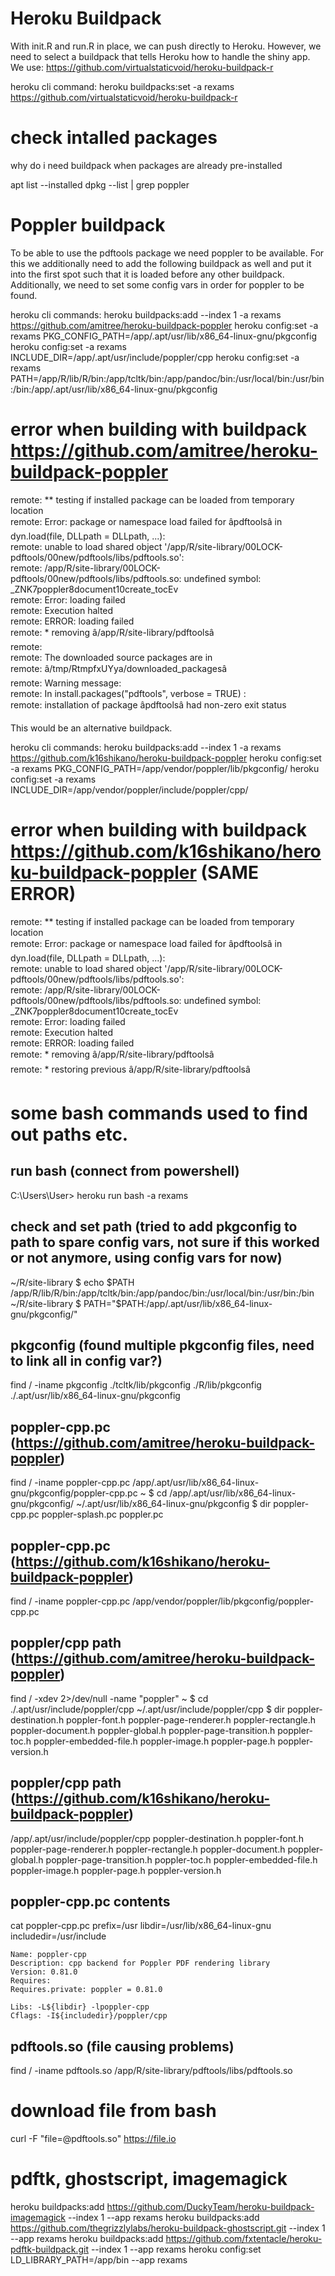 # Heroku Buildpack
With init.R and run.R in place, we can push directly to Heroku.
However, we need to select a buildpack that tells Heroku how to handle the shiny app.
We use: https://github.com/virtualstaticvoid/heroku-buildpack-r

heroku cli command:
heroku buildpacks:set -a rexams https://github.com/virtualstaticvoid/heroku-buildpack-r

# check intalled packages
why do i need buildpack when packages are already pre-installed

apt list --installed
dpkg --list | grep poppler


# Poppler buildpack
To be able to use the pdftools package we need poppler to be available. 
For this we additionally need to add the following buildpack as well and put it into the first spot such that it is loaded before any other buildpack.
Additionally, we need to set some config vars in order for poppler to be found.

heroku cli commands:
heroku buildpacks:add --index 1 -a rexams https://github.com/amitree/heroku-buildpack-poppler
heroku config:set -a rexams PKG_CONFIG_PATH=/app/.apt/usr/lib/x86_64-linux-gnu/pkgconfig
heroku config:set -a rexams INCLUDE_DIR=/app/.apt/usr/include/poppler/cpp
heroku config:set -a rexams PATH=/app/R/lib/R/bin:/app/tcltk/bin:/app/pandoc/bin:/usr/local/bin:/usr/bin:/bin:/app/.apt/usr/lib/x86_64-linux-gnu/pkgconfig

# error when building with buildpack https://github.com/amitree/heroku-buildpack-poppler
remote:        ** testing if installed package can be loaded from temporary location        
remote:        Error: package or namespace load failed for âpdftoolsâ in dyn.load(file, DLLpath = DLLpath, ...):        
remote:         unable to load shared object '/app/R/site-library/00LOCK-pdftools/00new/pdftools/libs/pdftools.so':        
remote:          /app/R/site-library/00LOCK-pdftools/00new/pdftools/libs/pdftools.so: undefined symbol: _ZNK7poppler8document10create_tocEv        
remote:        Error: loading failed        
remote:        Execution halted        
remote:        ERROR: loading failed        
remote:        * removing â/app/R/site-library/pdftoolsâ        
remote:                
remote:        The downloaded source packages are in        
remote:        	â/tmp/RtmpfxUYya/downloaded_packagesâ        
remote:        Warning message:        
remote:        In install.packages("pdftools", verbose = TRUE) :        
remote:          installation of package âpdftoolsâ had non-zero exit status

This would be an alternative buildpack.

heroku cli commands:
heroku buildpacks:add --index 1 -a rexams https://github.com/k16shikano/heroku-buildpack-poppler
heroku config:set -a rexams PKG_CONFIG_PATH=/app/vendor/poppler/lib/pkgconfig/
heroku config:set -a rexams INCLUDE_DIR=/app/vendor/poppler/include/poppler/cpp/

# error when building with buildpack https://github.com/k16shikano/heroku-buildpack-poppler (SAME ERROR)
remote:        ** testing if installed package can be loaded from temporary location        
remote:        Error: package or namespace load failed for âpdftoolsâ in dyn.load(file, DLLpath = DLLpath, ...):        
remote:         unable to load shared object '/app/R/site-library/00LOCK-pdftools/00new/pdftools/libs/pdftools.so':        
remote:          /app/R/site-library/00LOCK-pdftools/00new/pdftools/libs/pdftools.so: undefined symbol: _ZNK7poppler8document10create_tocEv        
remote:        Error: loading failed        
remote:        Execution halted        
remote:        ERROR: loading failed        
remote:        * removing â/app/R/site-library/pdftoolsâ        
remote:        * restoring previous â/app/R/site-library/pdftoolsâ

# some bash commands used to find out paths etc.
## run bash (connect from powershell)
C:\Users\User> heroku run bash -a rexams

## check and set path (tried to add pkgconfig to path to spare config vars, not sure if this worked or not anymore, using config vars for now)
~/R/site-library $ echo $PATH
	/app/R/lib/R/bin:/app/tcltk/bin:/app/pandoc/bin:/usr/local/bin:/usr/bin:/bin
~/R/site-library $ PATH="$PATH:/app/.apt/usr/lib/x86_64-linux-gnu/pkgconfig/"

## pkgconfig (found multiple pkgconfig files, need to link all in config var?)
find / -iname pkgconfig
	./tcltk/lib/pkgconfig
	./R/lib/pkgconfig
	./.apt/usr/lib/x86_64-linux-gnu/pkgconfig

## poppler-cpp.pc (https://github.com/amitree/heroku-buildpack-poppler)
find / -iname poppler-cpp.pc
	/app/.apt/usr/lib/x86_64-linux-gnu/pkgconfig/poppler-cpp.pc	
		~ $ cd /app/.apt/usr/lib/x86_64-linux-gnu/pkgconfig/
			~/.apt/usr/lib/x86_64-linux-gnu/pkgconfig $ dir
				poppler-cpp.pc  poppler-splash.pc  poppler.pc
				
## poppler-cpp.pc (https://github.com/k16shikano/heroku-buildpack-poppler)
find / -iname poppler-cpp.pc
	/app/vendor/poppler/lib/pkgconfig/poppler-cpp.pc			

## poppler/cpp path (https://github.com/amitree/heroku-buildpack-poppler)
find / -xdev 2>/dev/null -name "poppler"
	~ $ cd ./.apt/usr/include/poppler/cpp
		~/.apt/usr/include/poppler/cpp $ dir
			poppler-destination.h    poppler-font.h    poppler-page-renderer.h    poppler-rectangle.h
			poppler-document.h       poppler-global.h  poppler-page-transition.h  poppler-toc.h
			poppler-embedded-file.h  poppler-image.h   poppler-page.h             poppler-version.h

## poppler/cpp path (https://github.com/k16shikano/heroku-buildpack-poppler)
/app/.apt/usr/include/poppler/cpp
	poppler-destination.h    poppler-font.h    poppler-page-renderer.h    poppler-rectangle.h
			poppler-document.h       poppler-global.h  poppler-page-transition.h  poppler-toc.h
			poppler-embedded-file.h  poppler-image.h   poppler-page.h             poppler-version.h

## poppler-cpp.pc contents
cat poppler-cpp.pc
	prefix=/usr
	libdir=/usr/lib/x86_64-linux-gnu
	includedir=/usr/include

	Name: poppler-cpp
	Description: cpp backend for Poppler PDF rendering library
	Version: 0.81.0
	Requires:
	Requires.private: poppler = 0.81.0

	Libs: -L${libdir} -lpoppler-cpp
	Cflags: -I${includedir}/poppler/cpp

## pdftools.so (file causing problems)
find / -iname pdftools.so
	/app/R/site-library/pdftools/libs/pdftools.so

# download file	from bash
curl -F "file=@pdftools.so" https://file.io


# pdftk, ghostscript, imagemagick
heroku buildpacks:add https://github.com/DuckyTeam/heroku-buildpack-imagemagick --index 1 --app rexams
heroku buildpacks:add https://github.com/thegrizzlylabs/heroku-buildpack-ghostscript.git --index 1 --app rexams
heroku buildpacks:add https://github.com/fxtentacle/heroku-pdftk-buildpack.git --index 1 --app rexams
heroku config:set LD_LIBRARY_PATH=/app/bin --app rexams	
	